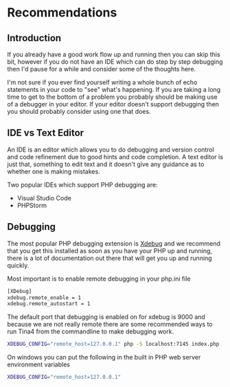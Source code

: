 # Recommendations

## Introduction
If you already have a good work flow up and running then you can skip this bit, 
however if you do not have an IDE which can do step by step debugging then I'd pause for a while and consider some of 
the thoughts here.

I'm not sure if you ever find yourself writing a whole bunch of echo statements in your code to "see" what's happening.
If you are taking a long time to get to the bottom of a problem you probably should be making use of a debugger in your
editor.  If your editor doesn't support debugging then you should probably consider using one that does.

## IDE vs Text Editor
An IDE is an editor which allows you to do debugging and version control and code refinement due to good hints and code completion.
A text editor is just that, something to edit text and it doesn't give any guidance as to whether one is making mistakes.

Two popular IDEs which support PHP debugging are:

* Visual Studio Code
* PHPStorm

## Debugging

The most popular PHP debugging extension is [Xdebug](https://xdebug.org/docs/install) and we recommend that you get this installed as soon as you have your PHP up 
and running, there is a lot of documentation out there that will get you up and running quickly.

Most important is to enable remote debugging in your php.ini file 

```sh
[XDebug]
xdebug.remote_enable = 1
xdebug.remote_autostart = 1
```
The default port that debugging is enabled on for xdebug is 9000 and because we are not really remote there are some recommended ways to run Tina4 from
the commandline to make debugging work.

```sh
XDEBUG_CONFIG="remote_host=127.0.0.1" php -S localhost:7145 index.php
```
On windows you can put the following in the built in PHP web server environment variables
```sh
XDEBUG_CONFIG="remote_host=127.0.0.1"
```

